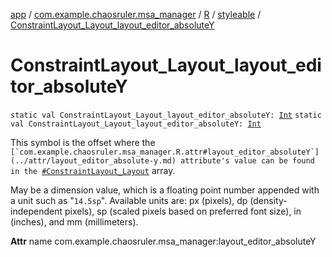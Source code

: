 [app](../../../index.md) / [com.example.chaosruler.msa_manager](../../index.md) / [R](../index.md) / [styleable](index.md) / [ConstraintLayout_Layout_layout_editor_absoluteY](.)

# ConstraintLayout_Layout_layout_editor_absoluteY

`static val ConstraintLayout_Layout_layout_editor_absoluteY: `[`Int`](https://kotlinlang.org/api/latest/jvm/stdlib/kotlin/-int/index.html)
`static val ConstraintLayout_Layout_layout_editor_absoluteY: `[`Int`](https://kotlinlang.org/api/latest/jvm/stdlib/kotlin/-int/index.html)

This symbol is the offset where the ``[`com.example.chaosruler.msa_manager.R.attr#layout_editor_absoluteY`](../attr/layout_editor_absolute-y.md) attribute's value can be found in the ``[`#ConstraintLayout_Layout`](-constraint-layout_-layout.md) array.

May be a dimension value, which is a floating point number appended with a unit such as "`14.5sp`". Available units are: px (pixels), dp (density-independent pixels), sp (scaled pixels based on preferred font size), in (inches), and mm (millimeters).

**Attr**
name com.example.chaosruler.msa_manager:layout_editor_absoluteY

